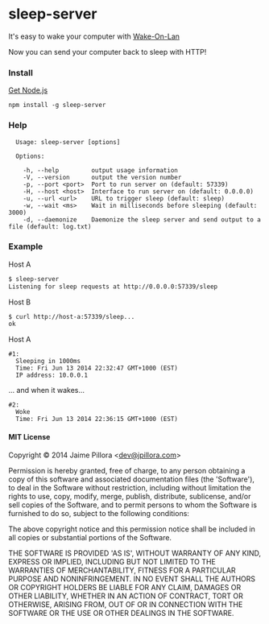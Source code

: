 sleep-server
============

It's easy to wake your computer with [Wake-On-Lan](http://en.wikipedia.org/wiki/Wake-on-LAN)

Now you can send your computer back to sleep with HTTP!

### Install 

[Get Node.js](http://nodejs.org/download/)

```
npm install -g sleep-server
```

### Help

```
  Usage: sleep-server [options]

  Options:

    -h, --help         output usage information
    -V, --version      output the version number
    -p, --port <port>  Port to run server on (default: 57339)
    -H, --host <host>  Interface to run server on (default: 0.0.0.0)
    -u, --url <url>    URL to trigger sleep (default: sleep)
    -w, --wait <ms>    Wait in milliseconds before sleeping (default: 3000)
    -d, --daemonize    Daemonize the sleep server and send output to a file (default: log.txt)
```

### Example

Host A
```sh
$ sleep-server
Listening for sleep requests at http://0.0.0.0:57339/sleep
```

Host B
```sh
$ curl http://host-a:57339/sleep...
ok
```

Host A
```
#1:
  Sleeping in 1000ms
  Time: Fri Jun 13 2014 22:32:47 GMT+1000 (EST)
  IP address: 10.0.0.1
```
  ... and when it wakes...

```
#2:
  Woke
  Time: Fri Jun 13 2014 22:36:15 GMT+1000 (EST)
```

#### MIT License

Copyright &copy; 2014 Jaime Pillora &lt;dev@jpillora.com&gt;

Permission is hereby granted, free of charge, to any person obtaining
a copy of this software and associated documentation files (the
'Software'), to deal in the Software without restriction, including
without limitation the rights to use, copy, modify, merge, publish,
distribute, sublicense, and/or sell copies of the Software, and to
permit persons to whom the Software is furnished to do so, subject to
the following conditions:

The above copyright notice and this permission notice shall be
included in all copies or substantial portions of the Software.

THE SOFTWARE IS PROVIDED 'AS IS', WITHOUT WARRANTY OF ANY KIND,
EXPRESS OR IMPLIED, INCLUDING BUT NOT LIMITED TO THE WARRANTIES OF
MERCHANTABILITY, FITNESS FOR A PARTICULAR PURPOSE AND NONINFRINGEMENT.
IN NO EVENT SHALL THE AUTHORS OR COPYRIGHT HOLDERS BE LIABLE FOR ANY
CLAIM, DAMAGES OR OTHER LIABILITY, WHETHER IN AN ACTION OF CONTRACT,
TORT OR OTHERWISE, ARISING FROM, OUT OF OR IN CONNECTION WITH THE
SOFTWARE OR THE USE OR OTHER DEALINGS IN THE SOFTWARE.
